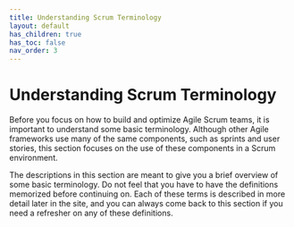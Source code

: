 ```yaml
---
title: Understanding Scrum Terminology
layout: default
has_children: true
has_toc: false
nav_order: 3
---
```


# Understanding Scrum Terminology

Before you focus on how to build and optimize Agile Scrum teams, it is important to understand some basic terminology. 
Although other Agile frameworks use many of the same components, such as sprints and user stories, this section focuses on the use of these components 
in a Scrum environment.

The descriptions in this section are meant to give you a brief overview of some basic terminology. Do not feel that you have to have the definitions 
memorized before continuing on. Each of these terms is described in more detail later in the site, and you can always come back to this section if 
you need a refresher on any of these definitions.
